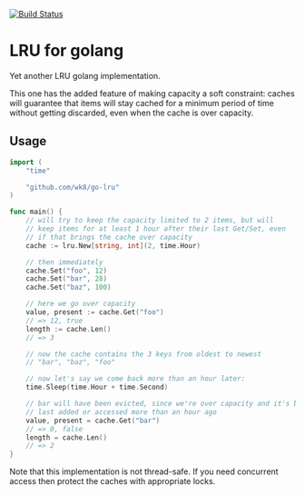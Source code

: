 [![Build Status](https://circleci.com/gh/wk8/go-lru.svg?style=svg)](https://app.circleci.com/pipelines/github/wk8/go-lru)

# LRU for golang

Yet another LRU golang implementation.

This one has the added feature of making capacity a soft constraint: caches will guarantee that items will stay cached for a minimum period of time without getting discarded, even when the cache is over capacity.

## Usage

```go
import (
    "time"

    "github.com/wk8/go-lru"
)

func main() {
    // will try to keep the capacity limited to 2 items, but will
    // keep items for at least 1 hour after their last Get/Set, even
    // if that brings the cache over capacity
    cache := lru.New[string, int](2, time.Hour)

    // then immediately
    cache.Set("foo", 12)
    cache.Set("bar", 28)
    cache.Set("baz", 100)

    // here we go over capacity
    value, present := cache.Get("foo")
    // => 12, true
    length := cache.Len()
    // => 3

    // now the cache contains the 3 keys from oldest to newest
    // "bar", "baz", "foo"

    // now let's say we come back more than an hour later:
    time.Sleep(time.Hour + time.Second)

    // bar will have been evicted, since we're over capacity and it's been
    // last added or accessed more than an hour ago
    value, present = cache.Get("bar")
    // => 0, false
    length = cache.Len()
    // => 2
}

```

Note that this implementation is not thread-safe. If you need concurrent access then protect the caches with appropriate locks.
